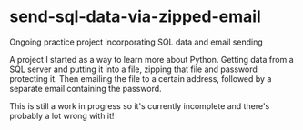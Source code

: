 # send-sql-data-via-zipped-email
Ongoing practice project incorporating SQL data and email sending

A project I started as a way to learn more about Python. Getting data from a SQL server and putting it into a file, zipping that file
and password protecting it. Then emailing the file to a certain address, followed by a separate email containing the password.

This is still a work in progress so it's currently incomplete and there's probably a lot wrong with it!

